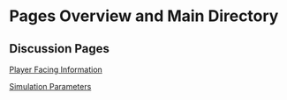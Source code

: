 # Pages Overview and Main Directory

## Discussion Pages

[Player Facing Information](/docs/pages/playerFacingInfo.md)

[Simulation Parameters](docs/pages/simulationParameters.md)
